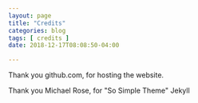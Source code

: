 ```yaml
---
layout: page
title: "Credits"
categories: blog
tags: [ credits ]
date: 2018-12-17T08:08:50-04:00

---
```




Thank you github.com, for hosting the website.

Thank you Michael Rose, for "So Simple Theme" Jekyll